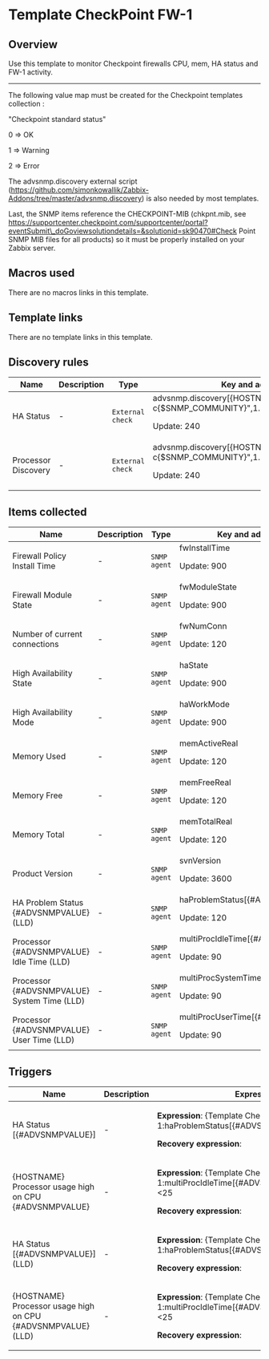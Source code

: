 # Template CheckPoint FW-1

## Overview

Use this template to monitor Checkpoint firewalls CPU, mem, HA status and FW-1 activity.


 


****


 


The following value map must be created for the Checkpoint templates collection :


 


"Checkpoint standard status"


 


0 ⇒ OK


 


1 ⇒ Warning


 


2 ⇒ Error


 


The advsnmp.discovery external script (https://github.com/simonkowallik/Zabbix-Addons/tree/master/advsnmp.discovery) is also needed by most templates.


Last, the SNMP items reference the CHECKPOINT-MIB (chkpnt.mib, see https://supportcenter.checkpoint.com/supportcenter/portal?eventSubmit\_doGoviewsolutiondetails=&solutionid=sk90470#Check Point SNMP MIB files for all products) so it must be properly installed on your Zabbix server.



## Macros used

There are no macros links in this template.

## Template links

There are no template links in this template.

## Discovery rules

|Name|Description|Type|Key and additional info|
|----|-----------|----|----|
|HA Status|<p>-</p>|`External check`|advsnmp.discovery[{HOSTNAME},"-v2c -c{$SNMP_COMMUNITY}",1.3.6.1.4.1.2620.1.5.13.1.2,1.3]<p>Update: 240</p>|
|Processor Discovery|<p>-</p>|`External check`|advsnmp.discovery[{HOSTNAME},"-v2c -c{$SNMP_COMMUNITY}",1.3.6.1.4.1.2620.1.6.7.5.1.1,1.3]<p>Update: 240</p>|
## Items collected

|Name|Description|Type|Key and additional info|
|----|-----------|----|----|
|Firewall Policy Install Time|<p>-</p>|`SNMP agent`|fwInstallTime<p>Update: 900</p>|
|Firewall Module State|<p>-</p>|`SNMP agent`|fwModuleState<p>Update: 900</p>|
|Number of current connections|<p>-</p>|`SNMP agent`|fwNumConn<p>Update: 120</p>|
|High Availability State|<p>-</p>|`SNMP agent`|haState<p>Update: 900</p>|
|High Availability Mode|<p>-</p>|`SNMP agent`|haWorkMode<p>Update: 900</p>|
|Memory Used|<p>-</p>|`SNMP agent`|memActiveReal<p>Update: 120</p>|
|Memory Free|<p>-</p>|`SNMP agent`|memFreeReal<p>Update: 120</p>|
|Memory Total|<p>-</p>|`SNMP agent`|memTotalReal<p>Update: 120</p>|
|Product Version|<p>-</p>|`SNMP agent`|svnVersion<p>Update: 3600</p>|
|HA Problem Status {#ADVSNMPVALUE} (LLD)|<p>-</p>|`SNMP agent`|haProblemStatus[{#ADVSNMPVALUE}]<p>Update: 120</p>|
|Processor {#ADVSNMPVALUE} Idle Time (LLD)|<p>-</p>|`SNMP agent`|multiProcIdleTime[{#ADVSNMPVALUE}]<p>Update: 90</p>|
|Processor {#ADVSNMPVALUE} System Time (LLD)|<p>-</p>|`SNMP agent`|multiProcSystemTime[{#ADVSNMPVALUE}]<p>Update: 90</p>|
|Processor {#ADVSNMPVALUE} User Time (LLD)|<p>-</p>|`SNMP agent`|multiProcUserTime[{#ADVSNMPVALUE}]<p>Update: 90</p>|
## Triggers

|Name|Description|Expression|Priority|
|----|-----------|----------|--------|
|HA Status [{#ADVSNMPVALUE}]|<p>-</p>|<p>**Expression**: {Template CheckPoint FW-1:haProblemStatus[{#ADVSNMPVALUE}].str(OK)}=0</p><p>**Recovery expression**: </p>|average|
|{HOSTNAME} Processor usage high on CPU {#ADVSNMPVALUE}|<p>-</p>|<p>**Expression**: {Template CheckPoint FW-1:multiProcIdleTime[{#ADVSNMPVALUE}].avg(300)}<25</p><p>**Recovery expression**: </p>|average|
|HA Status [{#ADVSNMPVALUE}] (LLD)|<p>-</p>|<p>**Expression**: {Template CheckPoint FW-1:haProblemStatus[{#ADVSNMPVALUE}].str(OK)}=0</p><p>**Recovery expression**: </p>|average|
|{HOSTNAME} Processor usage high on CPU {#ADVSNMPVALUE} (LLD)|<p>-</p>|<p>**Expression**: {Template CheckPoint FW-1:multiProcIdleTime[{#ADVSNMPVALUE}].avg(300)}<25</p><p>**Recovery expression**: </p>|average|
